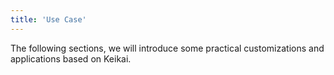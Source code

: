 ```yaml
---
title: 'Use Case'
---
```

The following sections, we will introduce some practical customizations
and applications based on Keikai.
